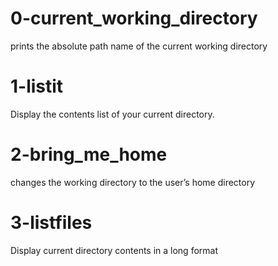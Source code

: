 # 0-current_working_directory
prints the absolute path name of the current working directory

# 1-listit
Display the contents list of your current directory.

# 2-bring_me_home
changes the working directory to the user’s home directory

# 3-listfiles
Display current directory contents in a long format


